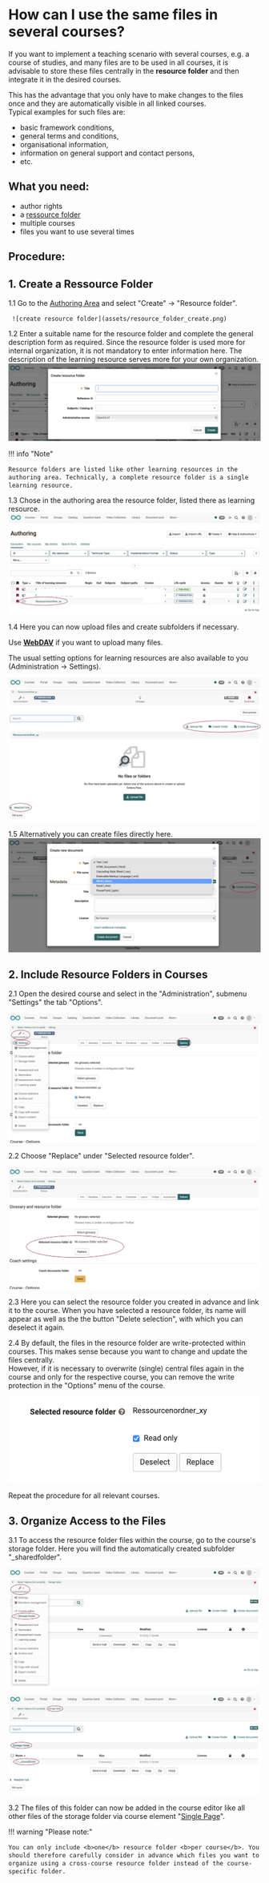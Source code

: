 # How can I use the same files in several courses?

If you want to implement a teaching scenario with several courses, e.g. a
course of studies, and many files are to be used in all courses, it is
advisable to store these files centrally in the <b>resource
folder</b> and then integrate it in the desired courses.

This has the advantage that you only have to make changes to the files once and they are
automatically visible in all linked courses.<br>Typical examples for such files are: 
* basic framework conditions,
* general terms and conditions,
* organisational information,
* information on general support and contact persons,
* etc.

## What you need:

* author rights
* a [ressource folder](../course_create/Course_Settings.md)
* multiple courses
* files you want to use several times

## Procedure:

## 1. Create a Ressource Folder  

1.1 Go to the [Authoring Area](../authoring/index.md) and select "Create" -> "Resource folder".

     ![create resource folder](assets/resource_folder_create.png)  

1.2 Enter a suitable name for the resource folder and complete the general description form as required. Since the resource folder is used more for internal organization, it is not mandatory to enter information here. The description of the learning resource serves more for your own organization.  
     ![create resource folder title](assets/resource_folder_create_title.png)  

!!! info "Note"

    Resource folders are listed like other learning resources in the authoring area. Technically, a complete resource folder is a single learning resource.

1.3 Chose in the authoring area the resource folder, listed there as learning resource.  
     ![create resource](assets/resource_folder_in_authoring_area.png)  

1.4 Here you can now upload files and create subfolders if necessary.

Use [**WebDAV**](../supported_tech/Using_WebDAV.md) if you want to upload many files.  

The usual setting options for learning resources are also available to you (Administration -> Settings).

   ![resource folder files](assets/resource_folder_files.png) 

1.5 Alternatively you can create files directly here.
    ![resource folder create file](assets/resource_folder_create_file.png) 

## 2. Include Resource Folders in Courses  

2.1 Open the desired course and select in the "Administration", submenu "Settings" the tab "Options".

![](assets/resource_folder_settings_options.png)
 
2.2 Choose "Replace" under "Selected resource folder".

![](assets/resource_folder_replace.png) 
  
2.3 Here you can select the resource folder you created in advance and link it to the course. When you have selected a resource folder, its name will appear as well as the
the button "Delete selection", with which you can deselect it again.
  
2.4 By default, the files in the resource folder are write-protected within courses. This makes sense because you want to change and update the files centrally. <br>However, if it is necessary to overwrite (single) central files
again in the course and only for the respective course, you can remove the write protection in the "Options" menu of the course.

![](assets/resource_folder_change.png)
    
Repeat the procedure for all relevant courses.

## 3. Organize Access to the Files  

3.1 To access the resource folder files within the course, go to the course's storage folder. Here you will find the automatically created subfolder "_sharedfolder".

![](assets/storage_folder_menu.png)

![](assets/storage_folder_without_menu.png)
  
3.2 The files of this folder can now be added in the course editor like all other files of the storage folder via course element "[Single Page](../course_elements/Knowledge_Transfer.md)".

!!! warning "Please note:"

    You can only include <b>one</b> resource folder <b>per course</b>. You should therefore carefully consider in advance which files you want to organize using a cross-course resource folder instead of the course-specific folder.

